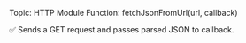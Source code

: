Topic: HTTP Module
Function: fetchJsonFromUrl(url, callback)

✅ Sends a GET request and passes parsed JSON to callback.
